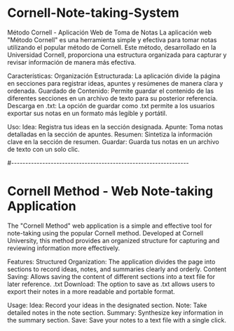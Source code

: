 # Cornell-Note-taking-System

Método Cornell - Aplicación Web de Toma de Notas
La aplicación web "Método Cornell" es una herramienta simple y efectiva para tomar notas utilizando el popular método de Cornell. Este método, desarrollado en la Universidad Cornell, proporciona una estructura organizada para capturar y revisar información de manera más efectiva.

Características:
Organización Estructurada: La aplicación divide la página en secciones para registrar ideas, apuntes y resúmenes de manera clara y ordenada.
Guardado de Contenido: Permite guardar el contenido de las diferentes secciones en un archivo de texto para su posterior referencia.
Descarga en .txt: La opción de guardar como .txt permite a los usuarios exportar sus notas en un formato más legible y portátil.

Uso:
Idea: Registra tus ideas en la sección designada.
Apunte: Toma notas detalladas en la sección de apuntes.
Resumen: Sintetiza la información clave en la sección de resumen.
Guardar: Guarda tus notas en un archivo de texto con un solo clic.

#---------------------------------------------------------------

# Cornell Method - Web Note-taking Application

The "Cornell Method" web application is a simple and effective tool for note-taking using the popular Cornell method. Developed at Cornell University, this method provides an organized structure for capturing and reviewing information more effectively.

Features:
Structured Organization: The application divides the page into sections to record ideas, notes, and summaries clearly and orderly.
Content Saving: Allows saving the content of different sections into a text file for later reference.
.txt Download: The option to save as .txt allows users to export their notes in a more readable and portable format.

Usage:
Idea: Record your ideas in the designated section.
Note: Take detailed notes in the note section.
Summary: Synthesize key information in the summary section.
Save: Save your notes to a text file with a single click.
